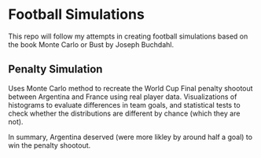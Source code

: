 # Football Simulations

This repo will follow my attempts in creating football simulations based on the book Monte Carlo or Bust by Joseph Buchdahl.


## Penalty Simulation

Uses Monte Carlo method to recreate the World Cup Final penalty shootout between Argentina and France using real player data. Visualizations of histograms to evaluate differences in team goals, and statistical tests to check whether the distributions are different by chance (which they are not). 

In summary, Argentina deserved (were more likley by around half a goal) to win the penalty shootout. 
